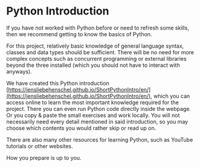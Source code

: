 # Python Introduction
If you have not worked with Python before or need to refresh some skills, then we recommend getting to know the basics of Python.

For this project, relatively basic knowledge of general language syntax, classes and data types should be sufficient. 
There will be no need for more complex concepts such as concurrent programming or external libraries beyond the three installed (which you should not have to interact with anyways).

We have created this Python introduction [https://jensliebehenschel.github.io/ShortPythonIntro/en/](https://jensliebehenschel.github.io/ShortPythonIntro/en/), which you can access online to learn the most important knowledge required for the project. There you can even run Python code directly inside the webpage. Or you copy & paste the small exercises and work locally. You will not necessarily need every detail mentioned in said introduction, so you may choose which contents you would rather skip or read up on.

There are also many other resources for learning Python, such as YouTube tutorials or other websites.

How you prepare is up to you.
